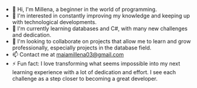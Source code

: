 - 👋 Hi, I'm Millena, a beginner in the world of programming.
- 👀 I'm interested in constantly improving my knowledge and keeping up with technological developments.
- 🌱 I'm currently learning databases and C#, with many new challenges and dedication.
- 💞️ I'm looking to collaborate on projects that allow me to learn and grow professionally, especially projects in the database field.
- 📫 Contact me at maiamillena03@gmail.com
- ⚡ Fun fact: I love transforming what seems impossible into my next learning experience with a lot of dedication and effort. I see each challenge as a step closer to becoming a great developer.

<!---
Millena-maia/Millena-maia is a ✨ special ✨ repository because its `README.md` (this file) appears on your GitHub profile.
You can click the Preview link to take a look at your changes.
--->
